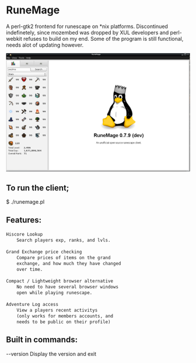 # RuneMage
A perl-gtk2 frontend for runescape on *nix platforms.
Discontinued indefinetely, since mozembed was dropped by XUL developers
and perl-webkit refuses to build on my end. Some of the program is still 
functional, needs alot of updating however.

![RuneMage 0.7.9 Screenshot](data/screen.png)

## To run the client;

$ ./runemage.pl

## Features:
	Hiscore Lookup
		Search players exp, ranks, and lvls.
	
	Grand Exchange price checking
		Compare prices of items on the grand 
		exchange, and how much they have changed 
		over time.

	Compact / Lightweight browser alternative
		No need to have several browser windows 
		open while playing runescape.

	Adventure Log access 
		View a players recent activitys		
		(only works for members accounts, and 
		needs to be public on their profile)

## Built in commands:

--version	Display the version and exit

